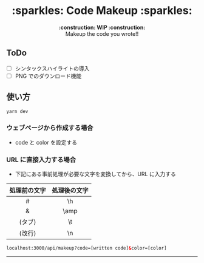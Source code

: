 <h1 align="center"> :sparkles: Code Makeup :sparkles: </h1>

<p align="center">
  <b>:construction: WIP :construction:</b><br />
  Makeup the code you wrote!!
</p>


## ToDo
* [ ] シンタックスハイライトの導入  
* [ ] PNG でのダウンロード機能

## 使い方

```bash
yarn dev
```

### ウェブページから作成する場合

* code と color を設定する


### URL に直接入力する場合

* 下記にある事前処理が必要な文字を変換してから、URL に入力する

| 処理前の文字 | 処理後の文字 |
|:---:|:---:|
| # | \h |
| & | \amp |
| (タブ) | \t |
| (改行) | \n |

```html
localhost:3000/api/makeup?code=[written code]&color=[color]
```

---

<!--
## Deploy on Vercel

The easiest way to deploy your Next.js app is to use the [Vercel Platform](https://vercel.com/new?utm_medium=default-template&filter=next.js&utm_source=create-next-app&utm_campaign=create-next-app-readme) from the creators of Next.js.

Check out our [Next.js deployment documentation](https://nextjs.org/docs/deployment) for more details.
-->
